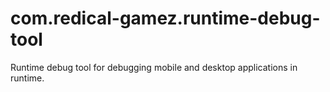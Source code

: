 # com.redical-gamez.runtime-debug-tool
Runtime debug tool for debugging mobile and desktop applications in runtime. 
